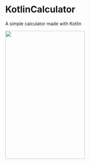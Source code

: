 # KotlinCalculator
 A simple calculator made with Kotlin
 
 <img src=https://user-images.githubusercontent.com/56589369/87848661-f960e200-c8ea-11ea-9aca-30ca3dac7e3a.png height="400" width="250">
